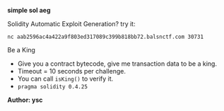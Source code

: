 **simple sol aeg**

Solidity Automatic Exploit Generation?
try it:

`nc aab2596ac4a422a9f803ed317089c399b818bb72.balsnctf.com 30731`

Be a King

* Give you a contract bytecode, give me transaction data to be a king.
* Timeout = 10 seconds per challenge.
* You can call `isKing()` to verify it.
* `pragma solidity 0.4.25`

**Author: ysc**
